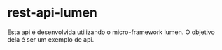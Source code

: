 # rest-api-lumen
Esta api é desenvolvida utilizando o micro-framework lumen. O objetivo dela é ser um exemplo de api.

